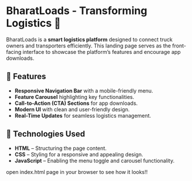 # BharatLoads - Transforming Logistics 🚛

BharatLoads is a **smart logistics platform** designed to connect truck owners and transporters efficiently. This landing page serves as the front-facing interface to showcase the platform’s features and encourage app downloads.

## 🚀 Features
- **Responsive Navigation Bar** with a mobile-friendly menu.
- **Feature Carousel** highlighting key functionalities.
- **Call-to-Action (CTA) Sections** for app downloads.
- **Modern UI** with clean and user-friendly design.
- **Real-Time Updates** for seamless logistics management.

## 📌 Technologies Used
- **HTML** – Structuring the page content.
- **CSS** – Styling for a responsive and appealing design.
- **JavaScript** – Enabling the menu toggle and carousel functionality.

open index.html page in your browser to see how it looks!!
